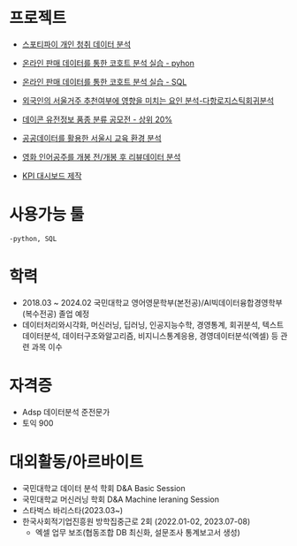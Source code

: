 # 프로젝트
- [스포티파이 개인 청취 데이터 분석](https://github.com/jyngho/DA_pfolio/tree/main/%E1%84%89%E1%85%B3%E1%84%91%E1%85%A9%E1%84%90%E1%85%B5%E1%84%91%E1%85%A1%E1%84%8B%E1%85%B5%20%E1%84%80%E1%85%A2%E1%84%8B%E1%85%B5%E1%86%AB%E1%84%8E%E1%85%A5%E1%86%BC%E1%84%8E%E1%85%B1%20%E1%84%83%E1%85%A6%E1%84%8B%E1%85%B5%E1%84%90%E1%85%A5%20%E1%84%87%E1%85%AE%E1%86%AB%E1%84%89%E1%85%A5%E1%86%A8)

- [온라인 판매 데이터를 통한 코호트 분석 실습 - pyhon](https://jyngho.tistory.com/2)
- [온라인 판매 데이터를 통한 코호트 분석 실습 - SQL](https://jyngho.tistory.com/3)

- [외국인의 서울거주 추천여부에 영향을 미치는 요인 분석-다항로지스틱회귀분석](https://github.com/jyngho/DA_pfolio/blob/main/%E1%84%8B%E1%85%AC%E1%84%80%E1%85%AE%E1%86%A8%E1%84%8B%E1%85%B5%E1%86%AB%E1%84%8B%E1%85%B4%20%E1%84%89%E1%85%A5%E1%84%8B%E1%85%AE%E1%86%AF%E1%84%80%E1%85%A5%E1%84%8C%E1%85%AE%20%E1%84%8E%E1%85%AE%E1%84%8E%E1%85%A5%E1%86%AB%E1%84%8B%E1%85%A6%20%E1%84%8B%E1%85%A7%E1%86%BC%E1%84%92%E1%85%A3%E1%86%BC%E1%84%8B%E1%85%B3%E1%86%AF%20%E1%84%86%E1%85%B5%E1%84%8E%E1%85%B5%E1%84%82%E1%85%B3%E1%86%AB%20%E1%84%8B%E1%85%AD%E1%84%8B%E1%85%B5%E1%86%AB%20%E1%84%87%E1%85%AE%E1%86%AB%E1%84%89%E1%85%A5%E1%86%A8(%E1%84%83%E1%85%A1%E1%84%92%E1%85%A1%E1%86%BC%E1%84%85%E1%85%A9%E1%84%8C%E1%85%B5%E1%84%89%E1%85%B3%E1%84%90%E1%85%B5%E1%86%A8%E1%84%92%E1%85%AC%E1%84%80%E1%85%B1%E1%84%87%E1%85%AE%E1%86%AB%E1%84%89%E1%85%A5%E1%86%A8)%20.pdf)
  
- [데이콘 유전정보 품종 분류 공모전 - 상위 20%](https://github.com/jyngho/DA_pfolio/tree/main/%E1%84%83%E1%85%A6%E1%84%8B%E1%85%B5%E1%84%8F%E1%85%A9%E1%86%AB%20%E1%84%8B%E1%85%B2%E1%84%8C%E1%85%A5%E1%86%AB%E1%84%8E%E1%85%A6%20%E1%84%8C%E1%85%A5%E1%86%BC%E1%84%87%E1%85%A9%20%E1%84%91%E1%85%AE%E1%86%B7%E1%84%8C%E1%85%A9%E1%86%BC)

- [공공데이터를 활용한 서울시 교육 환경 분석](https://github.com/jyngho/DA_pfolio/tree/main/%E1%84%89%E1%85%A5%E1%84%8B%E1%85%AE%E1%86%AF%E1%84%89%E1%85%B5%E1%84%80%E1%85%AD%E1%84%8B%E1%85%B2%E1%86%A8%E1%84%92%E1%85%AA%E1%86%AB%E1%84%80%E1%85%A7%E1%86%BC%E1%84%87%E1%85%AE%E1%86%AB%E1%84%89%E1%85%A5%E1%86%A8)

- [영화 인어공주를 개봉 전/개봉 후 리뷰데이터 분석](https://github.com/jyngho/DA_pfolio/tree/main/%E1%84%8B%E1%85%B5%E1%86%AB%E1%84%8B%E1%85%A5%E1%84%80%E1%85%A9%E1%86%BC%E1%84%8C%E1%85%AE2023%20%E1%84%85%E1%85%B5%E1%84%87%E1%85%B2%E1%84%83%E1%85%A6%E1%84%8B%E1%85%B5%E1%84%90%E1%85%A5%E1%84%85%E1%85%B3%E1%86%AF%20%E1%84%90%E1%85%A9%E1%86%BC%E1%84%92%E1%85%A1%E1%86%AB%20%E1%84%87%E1%85%A1%E1%86%AB%E1%84%8B%E1%85%B3%E1%86%BC%20%E1%84%87%E1%85%AE%E1%86%AB%E1%84%89%E1%85%A5%E1%86%A8)

- [KPI 대시보드 제작]([https://github.com/jyngho/DA_pfolio/blob/main/KPI대시보드.pdf](https://github.com/jyngho/DA_pfolio/blob/main/KPI대시보드.pdf))


# 사용가능 툴 
    -python, SQL

# 학력
  - 2018.03 ~ 2024.02 국민대학교 영어영문학부(본전공)/AI빅데이터융합경영학부(복수전공) 졸업 예정 
  - 데이터처리와시각화, 머신러닝, 딥러닝, 인공지능수학, 경영통계, 회귀분석, 텍스트데이터분석, 데이터구조와알고리즘, 비지니스통계응용, 경영데이터분석(엑셀) 등 관련 과목 이수

# 자격증
  - Adsp 데이터분석 준전문가
  - 토익 900

# 대외활동/아르바이트
  - 국민대학교 데이터 분석 학회 D&A Basic Session 
  - 국민대학교 머신러닝 학회 D&A Machine leraning Session
  - 스타벅스 바리스타(2023.03~)
  - 한국사회적기업진흥원 방학집중근로 2회 (2022.01-02, 2023.07-08)
      * 엑셀 업무 보조(협동조합 DB 최신화, 설문조사 통계보고서 생성)
   
